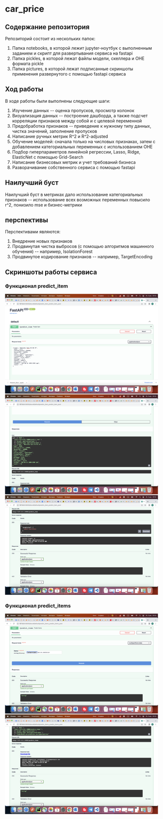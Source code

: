 # car_price

## Содержание репозитория
Репозиторий состоит из нескольких папок: 
1. Папка notebooks, в которой лежит jupyter-ноутбук с выполненным заданием и скрипт для развертывания сервиса на fastapi
2. Папка pickles, в которой лежат файлы модели, скеллера и OHE формата pickle
3. Папка pictures, в которой лежат подписанные скриншоты применения развернутого с помощью fastapi сервиса  
## Ход работы
В ходе работы были выполнены следующие шаги: 
1. Изучение данных -- оценка пропусков, просмотр колонок
2. Визуализация данных -- построение дашборда, а также подсчет корреляции признаков между собой и с целевой переменной 
3. Предобработка признаков -- приведение к нужному типу данных, чистка значений, заполнение пропусков
4. Написание ручных метрик R^2 и R^2-adjusted
5. Обучение моделей: сначала только на числовых признаках, затем с добавлением категориальных переменных с использованием OHE 
6. Подбор гиперпараметров линейной регрессии, Lasso, Ridge, ElasticNet с помощью Grid-Search
7. Написание бизнесовых метрик и учет требований бизнеса 
8. Разворачивание собственного сервиса с помощью fastapi
## Наилучший буст
Наилучший буст в метриках дало использование категориальных признаков -- использование всех возможных переменных повысило r^2, понизило mse и бизнес-метрики
## перспективы
Перспективами являются:
1. Внедрение новых признаков
2. Продвинутая чистка выбросов (с помощью алгоритмов машинного обучения) -- например, IsolationForest
3. Продвинутое кодирование признаков -- например, TargetEncoding
## Скриншоты работы сервиса 

### Функционал predict_item
![alt text](pictures/predict_item_query.png)
![alt text](pictures/predict_item_Curl.png)
![alt text](pictures/predict_item_result.png)
### Функционал predict_items
![alt text](pictures/predict_items_query.png)
![alt text](pictures/predict_items_result.png)